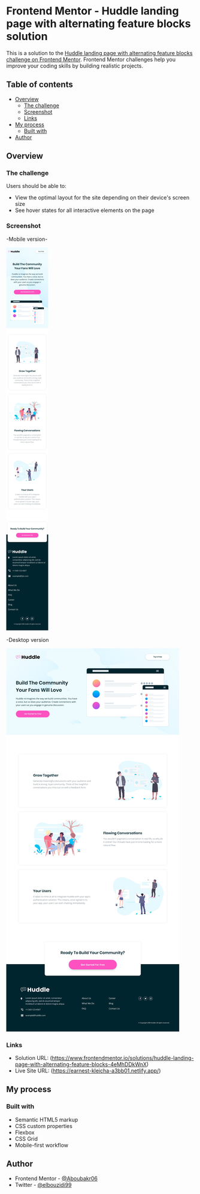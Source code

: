 # Frontend Mentor - Huddle landing page with alternating feature blocks solution

This is a solution to the [Huddle landing page with alternating feature blocks challenge on Frontend Mentor](https://www.frontendmentor.io/challenges/huddle-landing-page-with-alternating-feature-blocks-5ca5f5981e82137ec91a5100). Frontend Mentor challenges help you improve your coding skills by building realistic projects.

## Table of contents

- [Overview](#overview)
  - [The challenge](#the-challenge)
  - [Screenshot](#screenshot)
  - [Links](#links)
- [My process](#my-process)
  - [Built with](#built-with)
- [Author](#author)

## Overview

### The challenge

Users should be able to:

- View the optimal layout for the site depending on their device's screen size
- See hover states for all interactive elements on the page

### Screenshot

-Mobile version-

![photo](./design/mobile-design.jpg)

 -Desktop version

![photo](./design/desktop-design.jpg)

### Links

- Solution URL: (https://www.frontendmentor.io/solutions/huddle-landing-page-with-alternating-feature-blocks-4eMhDDkWnX)
- Live Site URL: (https://earnest-kleicha-a3bb01.netlify.app/)

## My process

### Built with

- Semantic HTML5 markup
- CSS custom properties
- Flexbox
- CSS Grid
- Mobile-first workflow

## Author

- Frontend Mentor - [@Aboubakr06](https://www.frontendmentor.io/profile/Aboubakr06)
- Twitter - [@elbouzidi99](https://twitter.com/elbouzidi99)

